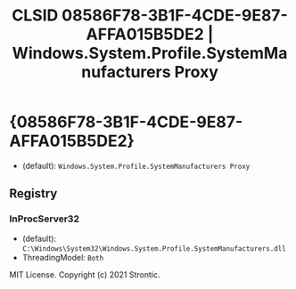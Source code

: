 ﻿---
title: "CLSID 08586F78-3B1F-4CDE-9E87-AFFA015B5DE2 | Windows.System.Profile.SystemManufacturers Proxy"
excerpt: What is COM-Object CLSID 08586F78-3B1F-4CDE-9E87-AFFA015B5DE2?
---

# {08586F78-3B1F-4CDE-9E87-AFFA015B5DE2}

* (default): `Windows.System.Profile.SystemManufacturers Proxy`

## Registry


### InProcServer32

* (default): `C:\Windows\System32\Windows.System.Profile.SystemManufacturers.dll`
* ThreadingModel: `Both`

MIT License. Copyright (c) 2021 Strontic.


